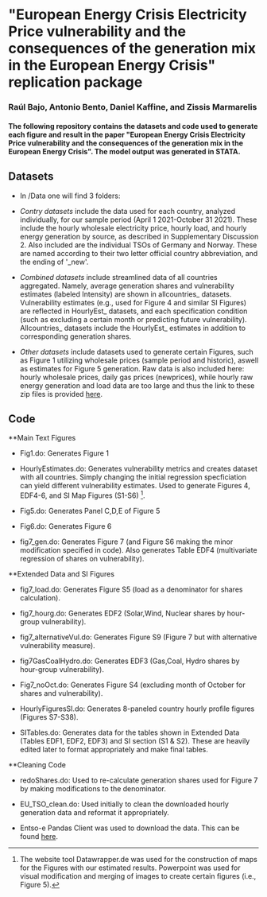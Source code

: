 # "European Energy Crisis Electricity Price vulnerability and the consequences of the generation mix in the European Energy Crisis" replication package
### Raúl Bajo, Antonio Bento, Daniel Kaffine, and Zissis Marmarelis

#### The following repository contains the datasets and code used to generate each figure and result in the paper "European Energy Crisis Electricity Price vulnerability and the consequences of the generation mix in the European Energy Crisis". The model output was generated in STATA.

## Datasets 

* In /Data one will find 3 folders:

 * *Contry datasets* include the data used for each country, analyzed individually, for our sample period (April 1 2021-October 31 2021). These include the hourly wholesale electricity price, hourly load, and hourly energy generation by source, as described in Supplementary Discussion 2. Also included are the individual TSOs of Germany and Norway. These are named according to their two letter official country abbreviation, and the ending of '_new'.

 * *Combined datasets* include streamlined data of all countries aggregated. Namely, average generation shares and vulnerability estimates (labeled Intensity) are shown in allcountries_ datasets. Vulnerability estimates (e.g., used for Figure 4 and similar SI Figures) are reflected in HourlyEst_ datasets, and each specification condition (such as excluding a certain month or predicting future vulnerability). Allcountries_ datasets include the HourlyEst_ estimates in addition to corresponding generation shares.
 
 * *Other datasets* include datasets used to generate certain Figures, such as Figure 1 utilizing wholesale prices (sample period and historic), aswell as estimates for Figure 5 generation. Raw data is also included here: hourly wholesale prices, daily gas prices (newprices), while hourly raw energy generation and load data are too large and thus the link to these zip files is provided [here](https://drive.google.com/drive/folders/1iyNvfgKGQ_N0W-IvbxpxyQ3Im6CjiiJI?usp=sharing).


## Code

**Main Text Figures

 * Fig1.do: Generates Figure 1
 
 * HourlyEstimates.do: Generates vulnerability metrics and creates dataset with all countries. Simply changing the initial regression specficiation can yield different vulnerability estimates. Used to generate Figures 4, EDF4-6, and SI Map Figures (S1-S6) [^1].
 
 * Fig5.do: Generates Panel C,D,E of Figure 5
 
 * Fig6.do: Generates Figure 6
 
 * fig7_gen.do: Generates Figure 7 (and Figure S6 making the minor modification specified in code). Also generates Table EDF4 (multivariate regression of shares on vulnerability).
 
 **Extended Data and SI Figures
 
 * fig7_load.do: Generates Figure S5 (load as a denominator for shares calculation).
 
 * fig7_hourg.do: Generates EDF2 (Solar,Wind, Nuclear shares by hour-group vulnerability).
 
 * fig7_alternativeVul.do: Generates Figure S9 (Figure 7 but with alternative vulnerability measure).
 
 * fig7GasCoalHydro.do: Generates EDF3 (Gas,Coal, Hydro shares by hour-group vulnerability).
 
 * Fig7_noOct.do: Generates Figure S4 (excluding month of October for shares and vulnerability).
 
 * HourlyFiguresSI.do: Generates 8-paneled country hourly profile figures (Figures S7-S38).
 
 * SITables.do: Generates data for the tables shown in Extended Data (Tables EDF1, EDF2, EDF3) and SI section (S1 & S2). These are heavily edited later to format appropriately and make final tables.
 
 **Cleaning Code
 * redoShares.do: Used to re-calculate generation shares used for Figure 7 by making modifications to the denominator.
 
 * EU_TSO_clean.do: Used initially to clean the downloaded hourly generation data and reformat it appropriately.
 
 

 * Entso-e Pandas Client was used to download the data. This can be found [here](https://github.com/EnergieID/entsoe-py).
 
 [^1]: The website tool Datawrapper.de was used for the construction of maps for the Figures with our estimated results. Powerpoint was used for visual modification and merging of images to create certain figures (i.e., Figure 5).
